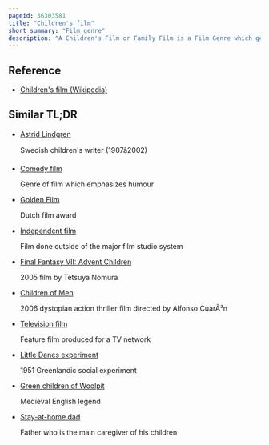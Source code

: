 ```yaml
---
pageid: 36303581
title: "Children's film"
short_summary: "Film genre"
description: "A Children's Film or Family Film is a Film Genre which generally relates to Children in the Context of Home and Family. Children's Films are specifically made for Children and not necessarily for a general Audience while Family Films are made to a Wider Appeal with a general Audience in Mind. Children's Films come in several major Genres like Realism, Fantasy, Adventure, War, Musicals, Comedy, and literary Adaptations."
---
```


## Reference

- [Children's film (Wikipedia)](https://en.wikipedia.org/?curid=36303581)

## Similar TL;DR

- [Astrid Lindgren](/tldr/en/astrid-lindgren)

  Swedish children's writer (1907â2002)

- [Comedy film](/tldr/en/comedy-film)

  Genre of film which emphasizes humour

- [Golden Film](/tldr/en/golden-film)

  Dutch film award

- [Independent film](/tldr/en/independent-film)

  Film done outside of the major film studio system

- [Final Fantasy VII: Advent Children](/tldr/en/final-fantasy-vii-advent-children)

  2005 film by Tetsuya Nomura

- [Children of Men](/tldr/en/children-of-men)

  2006 dystopian action thriller film directed by Alfonso CuarÃ³n

- [Television film](/tldr/en/television-film)

  Feature film produced for a TV network

- [Little Danes experiment](/tldr/en/little-danes-experiment)

  1951 Greenlandic social experiment

- [Green children of Woolpit](/tldr/en/green-children-of-woolpit)

  Medieval English legend

- [Stay-at-home dad](/tldr/en/stay-at-home-dad)

  Father who is the main caregiver of his children
